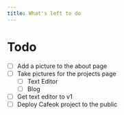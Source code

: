 ```yaml
---
title: What's left to do
---
```

# Todo

- [ ] Add a picture to the about page
- [ ] Take pictures for the projects page
    - [ ] Text Editor
    - [ ] Blog
- [ ] Get text editor to v1
- [ ] Deploy Cafeok project to the public
